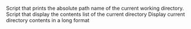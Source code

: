 Script that prints the absolute path name of the current working directory.
Script that display the contents list of the current directory
Display current directory contents in a long format
